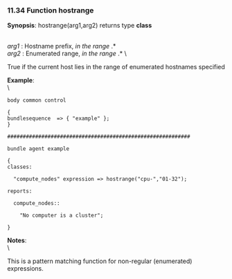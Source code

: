 ### 11.34 Function hostrange

**Synopsis**: hostrange(arg1,arg2) returns type **class**

\
 *arg1* : Hostname prefix, *in the range* .\* \
 *arg2* : Enumerated range, *in the range* .\* \

True if the current host lies in the range of enumerated hostnames
specified

**Example**:\
 \


    body common control

    {
    bundlesequence  => { "example" };
    }

    ###########################################################

    bundle agent example

    {     
    classes:

      "compute_nodes" expression => hostrange("cpu-","01-32");

    reports:

      compute_nodes::

        "No computer is a cluster";

    }

**Notes**:\
 \

This is a pattern matching function for non-regular (enumerated)
expressions.
